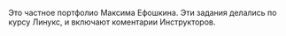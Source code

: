 Это частное портфолио Максима Ефошкина. 
Эти задания делались по курсу Линукс, и включают коментарии Инструкторов.
